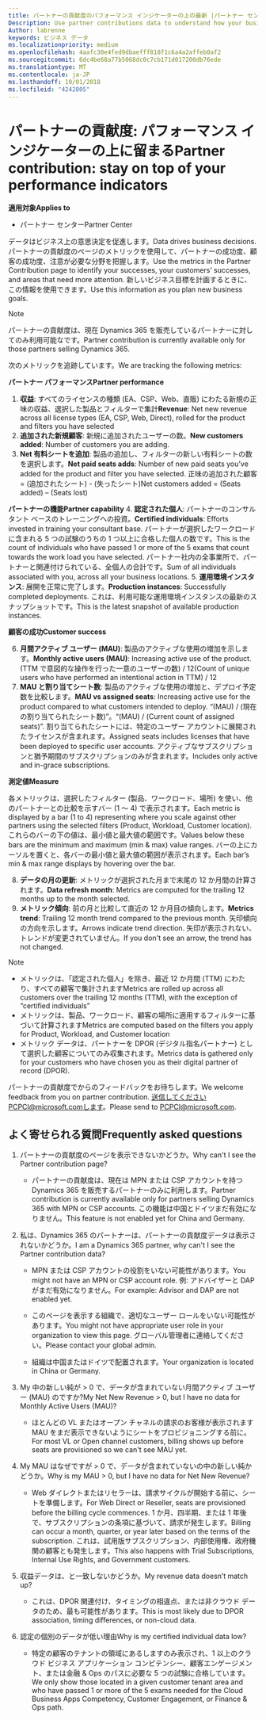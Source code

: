 ```yaml
---
title: パートナーの貢献度のパフォーマンス インジケーターの上の最新 |パートナー センター
Description: Use partner contributions data to understand how your business is growing and succeeding
Author: labrenne
keywords: ビジネス データ
ms.localizationpriority: medium
ms.openlocfilehash: 4aafc30e4fed9dbaefff818f1c6a4a2affeb0af2
ms.sourcegitcommit: 6dc4be68a77b5068dc0c7cb171d017200db76ede
ms.translationtype: MT
ms.contentlocale: ja-JP
ms.lasthandoff: 10/01/2018
ms.locfileid: "4242805"
---
```

# <a name="partner-contribution-stay-on-top-of-your-performance-indicators"></a><span data-ttu-id="e7bc7-103">パートナーの貢献度: パフォーマンス インジケーターの上に留まる</span><span class="sxs-lookup"><span data-stu-id="e7bc7-103">Partner contribution: stay on top of your performance indicators</span></span>

**<span data-ttu-id="e7bc7-104">適用対象</span><span class="sxs-lookup"><span data-stu-id="e7bc7-104">Applies to</span></span>**
- <span data-ttu-id="e7bc7-105">パートナー センター</span><span class="sxs-lookup"><span data-stu-id="e7bc7-105">Partner Center</span></span>

<span data-ttu-id="e7bc7-106">データはビジネス上の意思決定を促進します。</span><span class="sxs-lookup"><span data-stu-id="e7bc7-106">Data drives business decisions.</span></span> <span data-ttu-id="e7bc7-107">パートナーの貢献度のページのメトリックを使用して、パートナーの成功度、顧客の成功度、注意が必要な分野を把握します。</span><span class="sxs-lookup"><span data-stu-id="e7bc7-107">Use the metrics in the Partner Contribution page to identify your successes, your customers’ successes, and areas that need more attention.</span></span> <span data-ttu-id="e7bc7-108">新しいビジネス目標を計画するときに、この情報を使用できます。</span><span class="sxs-lookup"><span data-stu-id="e7bc7-108">Use this information as you plan new business goals.</span></span>

>[!NOTE]
><span data-ttu-id="e7bc7-109">パートナーの貢献度は、現在 Dynamics 365 を販売しているパートナーに対してのみ利用可能なです。</span><span class="sxs-lookup"><span data-stu-id="e7bc7-109">Partner contribution is currently available only for those partners selling Dynamics 365.</span></span>

<span data-ttu-id="e7bc7-110">次のメトリックを追跡しています。</span><span class="sxs-lookup"><span data-stu-id="e7bc7-110">We are tracking the following metrics:</span></span>

**<span data-ttu-id="e7bc7-111">パートナー パフォーマンス</span><span class="sxs-lookup"><span data-stu-id="e7bc7-111">Partner performance</span></span>**

1. <span data-ttu-id="e7bc7-112">**収益**: すべてのライセンスの種類 (EA、CSP、Web、直販) にわたる新規の正味の収益、選択した製品とフィルターで集計</span><span class="sxs-lookup"><span data-stu-id="e7bc7-112">**Revenue**: Net new revenue across all license types (EA, CSP, Web, Direct), rolled for the product and filters you have selected</span></span>
2. <span data-ttu-id="e7bc7-113">**追加された新規顧客**: 新規に追加されたユーザーの数。</span><span class="sxs-lookup"><span data-stu-id="e7bc7-113">**New customers added**: Number of customers you are adding.</span></span>
3. <span data-ttu-id="e7bc7-114">**Net 有料シートを追加**: 製品の追加し、フィルターの新しい有料シートの数を選択します。</span><span class="sxs-lookup"><span data-stu-id="e7bc7-114">**Net paid seats adds**: Number of new paid seats you’ve added for the product and filter you have selected.</span></span>  <span data-ttu-id="e7bc7-115">正味の追加された顧客 = (追加されたシート) - (失ったシート)</span><span class="sxs-lookup"><span data-stu-id="e7bc7-115">Net customers added = (Seats added) – (Seats lost)</span></span> 

**<span data-ttu-id="e7bc7-116">パートナーの機能</span><span class="sxs-lookup"><span data-stu-id="e7bc7-116">Partner capability</span></span>**
4. <span data-ttu-id="e7bc7-117">**認定された個人**: パートナーのコンサルタント ベースのトレーニングへの投資。</span><span class="sxs-lookup"><span data-stu-id="e7bc7-117">**Certified individuals**: Efforts invested in training your consultant base.</span></span> <span data-ttu-id="e7bc7-118">パートナーが選択したワークロードに含まれる 5 つの試験のうちの 1 つ以上に合格した個人の数です。</span><span class="sxs-lookup"><span data-stu-id="e7bc7-118">This is the count of individuals who have passed 1 or more of the 5 exams that count towards the work load you have selected.</span></span> <span data-ttu-id="e7bc7-119">パートナー社内の全事業所で、パートナーと関連付けられている、全個人の合計です。</span><span class="sxs-lookup"><span data-stu-id="e7bc7-119">Sum of all individuals associated with you, across all your business locations.</span></span>
5. <span data-ttu-id="e7bc7-120">**運用環境インスタンス**: 展開を正常に完了します。</span><span class="sxs-lookup"><span data-stu-id="e7bc7-120">**Production instances**: Successfully completed deployments.</span></span> <span data-ttu-id="e7bc7-121">これは、利用可能な運用環境インスタンスの最新のスナップショットです。</span><span class="sxs-lookup"><span data-stu-id="e7bc7-121">This is the latest snapshot of available production instances.</span></span>

**<span data-ttu-id="e7bc7-122">顧客の成功</span><span class="sxs-lookup"><span data-stu-id="e7bc7-122">Customer success</span></span>**

6.  <span data-ttu-id="e7bc7-123">**月間アクティブ ユーザー (MAU)**: 製品のアクティブな使用の増加を示します。</span><span class="sxs-lookup"><span data-stu-id="e7bc7-123">**Monthly active users (MAU)**: Increasing active use of the product.</span></span>
<span data-ttu-id="e7bc7-124">(TTM で意図的な操作を行った一意のユーザーの数) / 12</span><span class="sxs-lookup"><span data-stu-id="e7bc7-124">(Count of unique users who have performed an intentional action in TTM) / 12</span></span>
7. <span data-ttu-id="e7bc7-125">**MAU と割り当てシート数**: 製品のアクティブな使用の増加と、デプロイ予定数を比較します。</span><span class="sxs-lookup"><span data-stu-id="e7bc7-125">**MAU vs assigned seats**: Increasing active use for the product compared to what customers intended to deploy.</span></span> <span data-ttu-id="e7bc7-126">“(MAU) / (現在の割り当てられたシート数)”。</span><span class="sxs-lookup"><span data-stu-id="e7bc7-126">“(MAU) / (Current count of assigned seats)”.</span></span> <span data-ttu-id="e7bc7-127">割り当てられたシートには、特定のユーザー アカウントに展開されたライセンスが含まれます。</span><span class="sxs-lookup"><span data-stu-id="e7bc7-127">Assigned seats includes licenses that have been deployed to specific user accounts.</span></span>  <span data-ttu-id="e7bc7-128">アクティブなサブスクリプションと猶予期間のサブスクリプションのみが含まれます。</span><span class="sxs-lookup"><span data-stu-id="e7bc7-128">Includes only active and in-grace subscriptions.</span></span> 


**<span data-ttu-id="e7bc7-129">測定値</span><span class="sxs-lookup"><span data-stu-id="e7bc7-129">Measure</span></span>**

<span data-ttu-id="e7bc7-130">各メトリックは、選択したフィルター (製品、ワークロード、場所) を使い、他のパートナーとの比較を示すバー (1 〜 4) で表示されます。</span><span class="sxs-lookup"><span data-stu-id="e7bc7-130">Each metric is displayed by a bar (1 to 4) representing where you scale against other partners using the selected filters (Product, Workload, Customer location).</span></span> <span data-ttu-id="e7bc7-131">これらのバーの下の値は、最小値と最大値の範囲です。</span><span class="sxs-lookup"><span data-stu-id="e7bc7-131">Values below these bars are the minimum and maximum (min & max) value ranges.</span></span> <span data-ttu-id="e7bc7-132">バーの上にカーソルを置くと、各バーの最小値と最大値の範囲が表示されます。</span><span class="sxs-lookup"><span data-stu-id="e7bc7-132">Each bar’s min & max range displays by hovering over the bar.</span></span>  

8. <span data-ttu-id="e7bc7-133">**データの月の更新**: メトリックが選択された月まで末尾の 12 か月間の計算されます。</span><span class="sxs-lookup"><span data-stu-id="e7bc7-133">**Data refresh month**: Metrics are computed for the trailing 12 months up to the month selected.</span></span>
9. <span data-ttu-id="e7bc7-134">**メトリック傾向**: 前の月と比較して直近の 12 か月目の傾向します。</span><span class="sxs-lookup"><span data-stu-id="e7bc7-134">**Metrics trend**: Trailing 12 month trend compared to the previous month.</span></span> <span data-ttu-id="e7bc7-135">矢印傾向の方向を示します。</span><span class="sxs-lookup"><span data-stu-id="e7bc7-135">Arrows indicate trend direction.</span></span> <span data-ttu-id="e7bc7-136">矢印が表示されない、トレンドが変更されていません。</span><span class="sxs-lookup"><span data-stu-id="e7bc7-136">If you don't see an arrow, the trend has not changed.</span></span>

>[!NOTE] 
>- <span data-ttu-id="e7bc7-137">メトリックは、「認定された個人」を除き、最近 12 か月間 (TTM) にわたり、すべての顧客で集計されます</span><span class="sxs-lookup"><span data-stu-id="e7bc7-137">Metrics are rolled up across all customers over the trailing 12 months (TTM), with the exception of “certified individuals”</span></span>        
>- <span data-ttu-id="e7bc7-138">メトリックは、製品、ワークロード、顧客の場所に適用するフィルターに基づいて計算されます</span><span class="sxs-lookup"><span data-stu-id="e7bc7-138">Metrics are computed based on the filters you apply for Product, Workload, and Customer location</span></span>
>- <span data-ttu-id="e7bc7-139">メトリック データは、パートナーを DPOR (デジタル指名パートナー) として選択した顧客についてのみ収集されます。</span><span class="sxs-lookup"><span data-stu-id="e7bc7-139">Metrics data is gathered only for your customers who have chosen you as their digital partner of record (DPOR).</span></span> 

<span data-ttu-id="e7bc7-140">パートナーの貢献度でからのフィードバックをお待ちします。</span><span class="sxs-lookup"><span data-stu-id="e7bc7-140">We welcome feedback from you on partner contribution.</span></span> <span data-ttu-id="e7bc7-141">送信してくださいPCPCI@microsoft.comします。</span><span class="sxs-lookup"><span data-stu-id="e7bc7-141">Please send to PCPCI@microsoft.com.</span></span>  

## <a name="frequently-asked-questions"></a><span data-ttu-id="e7bc7-142">よく寄せられる質問</span><span class="sxs-lookup"><span data-stu-id="e7bc7-142">Frequently asked questions</span></span>

1. <span data-ttu-id="e7bc7-143">パートナーの貢献度のページを表示できないかどうか。</span><span class="sxs-lookup"><span data-stu-id="e7bc7-143">Why can't I see the Partner contribution page?</span></span>
    - <span data-ttu-id="e7bc7-144">パートナーの貢献度は、現在は MPN または CSP アカウントを持つ Dynamics 365 を販売するパートナーのみに利用します。</span><span class="sxs-lookup"><span data-stu-id="e7bc7-144">Partner contribution is currently available only for partners selling Dynamics 365 with MPN or CSP accounts.</span></span> <span data-ttu-id="e7bc7-145">この機能は中国とドイツまだ有効になりません。</span><span class="sxs-lookup"><span data-stu-id="e7bc7-145">This feature is not enabled yet for China and Germany.</span></span>
2. <span data-ttu-id="e7bc7-146">私は、Dynamics 365 のパートナーは、パートナーの貢献度データは表示されないかどうか。</span><span class="sxs-lookup"><span data-stu-id="e7bc7-146">I am a Dynamics 365 partner, why can't I see the Partner contribution data?</span></span>
      - <span data-ttu-id="e7bc7-147">MPN または CSP アカウントの役割をいない可能性があります。</span><span class="sxs-lookup"><span data-stu-id="e7bc7-147">You might not have an MPN or CSP account role.</span></span> <span data-ttu-id="e7bc7-148">例: アドバイザーと DAP がまだ有効になりません。</span><span class="sxs-lookup"><span data-stu-id="e7bc7-148">For example: Advisor and DAP are not enabled yet.</span></span>  
    - <span data-ttu-id="e7bc7-149">このページを表示する組織で、適切なユーザー ロールをいない可能性があります。</span><span class="sxs-lookup"><span data-stu-id="e7bc7-149">You might not have appropriate user role in your organization to view this page.</span></span> <span data-ttu-id="e7bc7-150">グローバル管理者に連絡してください。</span><span class="sxs-lookup"><span data-stu-id="e7bc7-150">Please contact your global admin.</span></span>

    - <span data-ttu-id="e7bc7-151">組織は中国またはドイツで配置されます。</span><span class="sxs-lookup"><span data-stu-id="e7bc7-151">Your organization is located in China or Germany.</span></span>

3. <span data-ttu-id="e7bc7-152">My 中の新しい純が > 0 で、データが含まれていない月間アクティブ ユーザー (MAU) のですか?</span><span class="sxs-lookup"><span data-stu-id="e7bc7-152">My Net New Revenue > 0, but I have no data for Monthly Active Users (MAU)?</span></span>
    - <span data-ttu-id="e7bc7-153">ほとんどの VL またはオープン チャネルの請求のお客様が表示されます MAU をまだ表示できないようにシートをプロビジョニングする前に。</span><span class="sxs-lookup"><span data-stu-id="e7bc7-153">For most VL or Open channel customers, billing shows up before seats are provisioned so we can't see MAU yet.</span></span>

4.  <span data-ttu-id="e7bc7-154">My MAU はなぜですが > 0 で、データが含まれていないの中の新しい純かどうか。</span><span class="sxs-lookup"><span data-stu-id="e7bc7-154">Why is my MAU > 0, but I have no data for Net New Revenue?</span></span>
    - <span data-ttu-id="e7bc7-155">Web ダイレクトまたはリセラーは、請求サイクルが開始する前に、シートを準備します。</span><span class="sxs-lookup"><span data-stu-id="e7bc7-155">For Web Direct or Reseller, seats are provisioned before the billing cycle commences.</span></span> <span data-ttu-id="e7bc7-156">1 か月、四半期、または 1 年後で、サブスクリプションの条項に基づいて、請求が発生します。</span><span class="sxs-lookup"><span data-stu-id="e7bc7-156">Billing can occur a month, quarter, or year later based on the terms of the subscription.</span></span> <span data-ttu-id="e7bc7-157">これは、試用版サブスクリプション、内部使用権、政府機関の顧客とも発生します。</span><span class="sxs-lookup"><span data-stu-id="e7bc7-157">This also happens with Trial Subscriptions, Internal Use Rights, and Government customers.</span></span>
5.  <span data-ttu-id="e7bc7-158">収益データは、と一致しないかどうか。</span><span class="sxs-lookup"><span data-stu-id="e7bc7-158">My revenue data doesn’t match up?</span></span>
    - <span data-ttu-id="e7bc7-159">これは、DPOR 関連付け、タイミングの相違点、または非クラウド データのため、最も可能性があります。</span><span class="sxs-lookup"><span data-stu-id="e7bc7-159">This is most likely due to DPOR association, timing differences, or non-cloud data.</span></span>
6.  <span data-ttu-id="e7bc7-160">認定の個別のデータが低い理由</span><span class="sxs-lookup"><span data-stu-id="e7bc7-160">Why is my certified individual data low?</span></span>
    - <span data-ttu-id="e7bc7-161">特定の顧客のテナントの領域にあるしますのみ表示され、1 以上のクラウド ビジネス アプリケーション コンピテンシー、顧客エンゲージメント、または金融 & Ops のパスに必要な 5 つの試験に合格しています。</span><span class="sxs-lookup"><span data-stu-id="e7bc7-161">We only show those located in a given customer tenant area and who have passed 1 or more of the 5 exams needed for the Cloud Business Apps Competency, Customer Engagement, or Finance & Ops path.</span></span>   